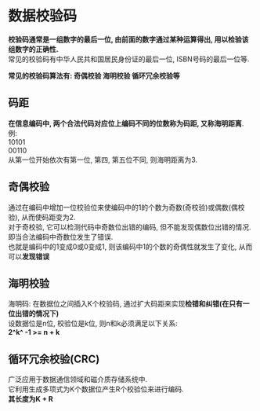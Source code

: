 # 数据校验码

**校验码通常是一组数字的最后一位, 由前面的数字通过某种运算得出, 用以检验该组数字的正确性.**  
常见的校验码有中华人民共和国居民身份证的最后一位, ISBN号码的最后一位等.

**常见的校验码算法有: 奇偶校验 海明校验 循环冗余校验等**

## 码距
**在信息编码中, 两个合法代码对应位上编码不同的位数称为码距, 又称海明距离**.  
例:  
10101  
00110  
从第一位开始依次有第一位, 第四, 第五位不同, 则海明距离为3.

## 奇偶校验

通过在编码中增加一位校验位来使编码中的1的个数为奇数(奇校验)或偶数(偶校验), 从而使码距变为2.  
对于奇校验, 它可以检测代码中奇数位出错的编码, 但不能发现偶数位出错的情况.  
即当合法编码中奇数位发生了错误.  
也就是编码中的1变成0或0变成1, 则该编码中1的个数的奇偶性就发生了变化, 从而可以**发现错误**

## 海明校验

海明码: 在数据位之间插入K个校验码, 通过扩大码距来实现**检错和纠错(在只有一位出错的情况下)**  
设数据位是n位, 校验位是k位, 则n和k必须满足以下关系:  
**2^k^ -1 >= n + k** 

## 循环冗余校验(CRC)

广泛应用于数据通信领域和磁介质存储系统中.  
它利用生成多项式为K个数据位产生R个校验位来进行编码.  
**其长度为K + R**


